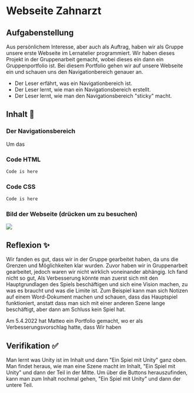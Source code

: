# Webseite Zahnarzt

## Aufgabenstellung
Aus persönlichem Interesse, aber auch als Auftrag, haben wir als Gruppe unsere erste Webseite im Lernatelier programmiert. Wir haben dieses Projekt in der Gruppenarbeit gemacht, wobei dieses ein dann ein Gruppenportfolio ist. Bei diesem Portfolio gehen wir auf unsere Webseite ein und schauen uns den Navigationbereich genauer an.
- Der Leser erfährt, was ein Navigationbereich ist.
- Der Leser lernt, wie man ein Navigationsbereich erstellt.
- Der Leser lernt, wie man den Navigationsbereich "sticky" macht.

## Inhalt 🧠
### Der Navigationsbereich
Um das 

### Code HTML
```HTML
Code is here

```
### Code CSS
```CSS
Code is here

```
### Bild der Webseite (drücken um zu besuchen)
[![](https://i.imgur.com/TvHMOOS.png)](https://bettermj.github.io/zahnarzt/)
## Reflexion ✨
Wir fanden es gut, dass wir in der Gruppe gearbeitet haben, da uns die Grenzen und Möglichkeiten klar wurden. Zuvor haben wir in Gruppenarbeit gearbeitet, jedoch waren wir nicht wirklich voneinander abhängig.
Ich fand nicht so gut,
Als Verbesserung könnte man zuerst sich mit den Hauptgrundlagen des Spiels beschäftigen und sich eine Vision machen, zu was es braucht und was die Limite ist.
Zum Beispiel kann man sich Notizen auf einem Word-Dokument machen und schauen, dass das Hauptspiel funktioniert, anstatt dass man sich mit einer anderen Szene lange beschäftigt, aber dann am Schluss kein Spiel hat.

Am 5.4.2022 hat Matteo ein Portfolio gemacht, wo er als Verbesserungsvorschlag hatte, dass 
Wir haben 

## Verifikation ✅
Man lernt was Unity ist im Inhalt und dann "Ein Spiel mit Unity" ganz oben. 
Man findet heraus, wie man eine Szene macht im Inhalt, "Ein Spiel mit Unity" und dann der Teil in der Mitte.
Um über die Buttons herauszufinden, kann man zum Inhalt nochmal gehen, "Ein Spiel mit Unity" und dann der untere Teil.

